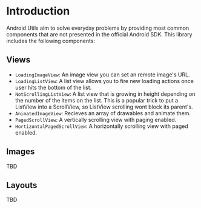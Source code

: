 Introduction
============
Android Utils aim to solve everyday problems by providing most common components that are not presented in the official Android SDK. This library includes the following components:

Views
-----
* `LoadingImageView`: An image view you can set an remote image's URL.
* `LoadingListView`: A list view allows you to fire new loading actions once user hits the bottom of the list.
* `NotScrollingListView`: A list view that is growing in height depending on the number of the items on the list. This is a popular trick to put a ListView into a ScrollView, so ListView scrolling wont block its parent's.
* `AnimatedImageView`: Recieves an array of drawables and animate them.
* `PagedScrollView`: A vertically scrolling view with paging enabled.
* `HortizontalPagedScrollView`: A horizontally scrolling view with paged enabled.

Images
------
TBD


Layouts
-------
TBD